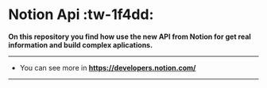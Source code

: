 # Notion Api :tw-1f4dd:

**On this repository you find how use the new API from Notion for get real information and build complex aplications.**


------------



- You can see more in **https://developers.notion.com/**


------------

